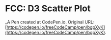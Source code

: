 # FCC: D3 Scatter Plot
 _A Pen created at CodePen.io. Original URL: [https://codepen.io/freeCodeCamp/pen/bgpXyK](https://codepen.io/freeCodeCamp/pen/bgpXyK).

 